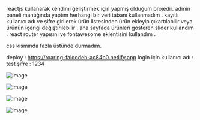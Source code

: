reactjs kullanarak kendimi geliştirmek için yapmış olduğum projedir. admin paneli mantığında yaptım herhangi bir veri tabanı kullanmadım . kayıtlı kullanıcı adı ve şifre girilerek ürün listesinden ürün ekleyip çıkartılabilir veya ürünün içeriği değiştirilebilir . ana sayfada ürünleri gösteren slider kullandım . react router yapısını ve fontawesome eklentisini  kullandım .   


css kısmında fazla üstünde durmadım.    

deploy : https://roaring-faloodeh-ac84b0.netlify.app
login için kullanıcı adı : test  şifre : 1234


![image](https://user-images.githubusercontent.com/110103127/197521250-938c6a39-4568-4747-b284-cfcbbe4ebc75.png)

![image](https://user-images.githubusercontent.com/110103127/197521416-73fcd588-f8eb-49bb-af72-b017410945d9.png)

![image](https://user-images.githubusercontent.com/110103127/197521561-cb15dac7-242e-48da-83ca-b8e03e836e01.png)

![image](https://user-images.githubusercontent.com/110103127/197521674-368287c4-8db6-432f-8c6d-526e35a983ed.png)
